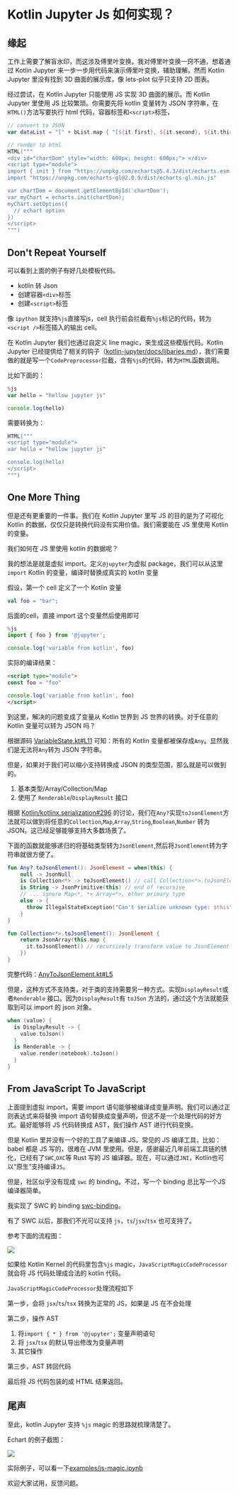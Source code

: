 # Kotlin Jupyter Js 如何实现？

## 缘起

工作上需要了解盲水印，而这涉及傅里叶变换。我对傅里叶变换一窍不通，想着通过 Kotlin Jupyter 来一步一步用代码来演示傅里叶变换，辅助理解。然而 Kotlin Jupyter 里没有找到 3D 曲面的展示库，像 lets-plot 似乎只支持 2D 图表。

经过尝试，在 Kotlin Jupyter 只能使用 JS 实现 3D 曲面的展示。而 Kotlin Jupyter 里使用 JS 比较繁琐。你需要先将 kotlin 变量转为 JSON 字符串，在`HTML()`方法写要执行 html 代码，容器标签和`<script>`标签，

```kt
// convert to JSON
var dataList = "[" + bList.map { "[${it.first}, ${it.second}, ${it.third}]" }.joinToString(",\n") + "]";

// render to html
HTML("""
<div id="chartDom" style="width: 600px; height: 600px;"> </div>
<script type="module">
import { init } from "https://unpkg.com/echarts@5.4.3/dist/echarts.esm.min.js"
import "https://unpkg.com/echarts-gl@2.0.9/dist/echarts-gl.min.js"

var chartDom = document.getElementById('chartDom');
var myChart = echarts.init(chartDom);
myChart.setOption({
  // echart option
})
</script>
""")
```

## Don't Repeat Yourself

可以看到上面的例子有好几处模板代码。

+ kotlin 转 Json
+ 创建容器`<div>`标签
+ 创建`<script>`标签

像 `ipython` 就支持`%js`直接写js，cell 执行前会拦截有`%js`标记的代码，转为`<script />`标签插入的输出 cell。

在  Kotlin Jupyter 我们也通过自定义 line magic，来生成这些模版代码。Kotlin Jupyter 已经提供给了相关的钩子（[kotlin-jupyter/docs/libaries.md](https://github.com/Kotlin/kotlin-jupyter/blob/master/docs/libraries.md)），我们需要做的就是写一个`CodePreprocessor`拦截，含有`%js`的代码，转为`HTML`函数调用。

比如下面的：

```js
%js
var hello = "hellow jupyter js"

console.log(hello)
```

需要转换为：

```kotlin
HTML("""
<script type="module">
var hello = "hellow jupyter js"

console.log(hello)
</script>
""")
```

## One More Thing

但是还有更重要的一件事。我们在 Kotlin Jupyter 里写 JS 的目的是为了可视化 Kotlin 的数据，仅仅只是转换代码没有实用价值。我们需要能在 JS 里使用 Kotlin 的变量。

我们如何在 JS 里使用 kotlin 的数据呢？

我的想法是就是虚拟 import。定义`@jupyter`为虚拟 package，我们可以从这里 `import` Kotlin 的变量，编译时替换成真实的 kotlin 变量

假设，第一个 cell 定义了一个 Kotlin 变量

```kt
val foo = "bar";
```

后面的cell，直接 import 这个变量然后使用即可

```js
%js
import { foo } from '@jupyter';

console.log('variable from kotlin', foo)
```

实际的编译结果：

```html
<script type="module">
const foo = "foo"

console.log('variable from kotlin', foo)
</script>
```

到这里，解决的问题变成了变量从 Kotlin 世界到 JS 世界的转换。对于任意的 Kotlin 变量可以转为 JSON 吗？

根据源码 [VariableState.kt#L11](https://github.com/Kotlin/kotlin-jupyter/blob/94794065fd0a616b757a8cabf4574bb63344facb/jupyter-lib/api/src/main/kotlin/org/jetbrains/kotlinx/jupyter/api/VariableState.kt#L11) 可知：所有的 Kotlin 变量都被保存成`Any`。显然我们是无法将`Any`转为 JSON 字符串。

但是，如果对于我们可以缩小支持转换成 JSON 的类型范围，那么就是可以做到的。

1. 基本类型/Array/Collection/Map
2. 使用了 `Renderable`/`DisplayResult` 接口

根据 [Kotlin/kotlinx.serialization#296](https://github.com/Kotlin/kotlinx.serialization/issues/296) 的讨论，我们在`Any?`实现`toJsonElement`方法就可以做到将任意的`Collection`,`Map`,`Array`,`String`,`Boolean`,`Number` 转为 JSON。这已经足够能够支持大多数场景了。

下面的函数就能够递归的将基础类型转为`JsonElement`,然后将`JsonElement`转为字符串就很方便了。
```kt
fun Any?.toJsonElement(): JsonElement = when(this) {
    null -> JsonNull
    is Collection<*> -> toJsonElement() // call Collection<*>.toJsonElement()
    is String -> JsonPrimitive(this) // end of recursive
    // ... ignore Map<*, *> Array<*>, other primary type
    else -> {
      throw IllegalStateException("Can't serialize unknown type: $this")
    }
}

fun Collection<*>.toJsonElement(): JsonElement {
    return JsonArray(this.map {
      it.toJsonElement() // recursively transform value to JsonElement 
    })
}
```

完整代码：[AnyToJsonElement.kt#L5](https://github.com/yidafu/kotlin-jupyter-js/blob/50fb7d30cc15d9554e5062986aafe06922470fbf/jupyter-js/src/main/kotlin/dev/yidafu/jupyper/AnyToJsonElement.kt#L5)

但是，这种方式不支持类，对于类的支持需要另一种方式。实现`DisplayResult`或者`Renderable` 接口。因为`DisplayResult`有 `toJSon` 方法的，通过这个方法就能获取到可以 import 的 json 对象。

```kt
when (value) {
  is DisplayResult -> {
    value.toJson()
  }
  is Renderable -> {
    value.render(notebook).toJson()
  }
}
```

## From JavaScript To JavaScript

上面提到虚拟 import，需要 import 语句能够被编译成变量声明。我们可以通过正则表达式来将替换 import 语句替换成变量声明，但这不是一个处理代码的好方式。最好能够将 JS 代码转换成 AST，我们操作 AST 进行代码变换。

但是 Kotlin 里并没有一个好的工具了来编译 JS。常见的 JS 编译工具，比如：babel 都是 JS 写的，很难在 JVM 里使用。但是，感谢最近几年前端工具链的锈化，已经有了`SWC`,`OXC`等 Rust 写的 JS 编译器。现在，可以通过`JNI`，Kotlin也可以“原生”支持编译`JS`。

但是，社区似乎没有现成 `swc` 的 binding。不过，写一个 binding 总比写一个JS 编译器简单。

我实现了 SWC 的 binding [swc-binding](https://central.sonatype.com/artifact/dev.yidafu.swc/swc-binding)。

有了 SWC 以后，那我们不光可以支持 `js`，`ts`/`jsx`/`tsx` 也可支持了。

参考下面的流程图：

[![](https://mermaid.ink/img/pako:eNp9Ut9r20AM_lfEPceGrdsKoeyh7KGwFQYtDBr34Xonx5f4TkanWwgh__sUe0uTNsxgkHT6Pv36dsaRRzM3TWp72rjOssDtY5NAv1umTUY-c6CqPtSQqbBDOGCr6it8J-lDmvImW9Oua-gk9sCYSy-HtHPCXF6WbIfuL2KxnoCrMmxF66yRE_bPU-5IPAZe_Z9MDnMmfotcZRgYh3_PJxR54xb6w-p3hJeQfEjLdwW08481eBR0cjondDYfqKNdBgfEkGgc6thGky70BjdVBVc1CNuUW-I4cs10KVI4gc2iTzguURu7RKD4TzVE8qHdnuWfFL5c9nOtewhJjigQggfR0PK_9b7U8EsPM0yrHGffBOng7vH-B7QlOQmUxrOfXASTnwwzMxE52uBVVbtDrDHSYcTGzNX02FqVQ6OC22uqLUIP2-TMXLjgzJTBW8Fvwao0opm3ts8aHWx6Inr10Qchvp-UOwp4_wdJ4ue5?type=png)](https://mermaid.live/edit#pako:eNp9Ut9r20AM_lfEPceGrdsKoeyh7KGwFQYtDBr34Xonx5f4TkanWwgh__sUe0uTNsxgkHT6Pv36dsaRRzM3TWp72rjOssDtY5NAv1umTUY-c6CqPtSQqbBDOGCr6it8J-lDmvImW9Oua-gk9sCYSy-HtHPCXF6WbIfuL2KxnoCrMmxF66yRE_bPU-5IPAZe_Z9MDnMmfotcZRgYh3_PJxR54xb6w-p3hJeQfEjLdwW08481eBR0cjondDYfqKNdBgfEkGgc6thGky70BjdVBVc1CNuUW-I4cs10KVI4gc2iTzguURu7RKD4TzVE8qHdnuWfFL5c9nOtewhJjigQggfR0PK_9b7U8EsPM0yrHGffBOng7vH-B7QlOQmUxrOfXASTnwwzMxE52uBVVbtDrDHSYcTGzNX02FqVQ6OC22uqLUIP2-TMXLjgzJTBW8Fvwao0opm3ts8aHWx6Inr10Qchvp-UOwp4_wdJ4ue5)

如果给 Kotlin Kernel 的代码里包含`%js` magic，`JavaScriptMagicCodeProcessor`就会将 JS 代码处理成合法的 kotlin 代码。

`JavaScriptMagicCodeProcessor`处理流程如下

第一步，会将 `jsx`/`ts`/`tsx` 转换为正常的 JS，如果是 JS 在不会处理

第二步，操作 AST

1. 将`import { * } from '@jupyter';` 变量声明语句
2. 将 `jsx`/`tsx` 的默认导出修改为变量声明
3. 其它操作

第三步，AST 转回代码

最后将 JS 代码包装的成 HTML 结果返回。

## 尾声

至此，kotlin Jupyter 支持 `%js` magic 的思路就梳理清楚了。

Echart 的例子截图：

![](./echars-example.png)

实际例子，可以看一下[examples/js-magic.ipynb](https://github.com/yidafu/kotlin-jupyter-js/blob/main/examples/js-magic.ipynb)

欢迎大家试用，反馈问题。

